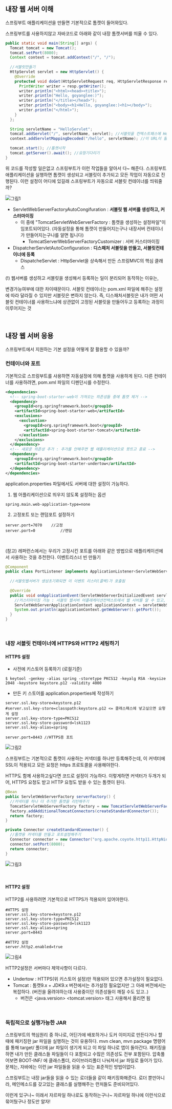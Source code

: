 ## 내장 웹 서버 이해

스프링부트 애플리케이션을 만들면 기본적으로 톰캣이 들어와있다. 

스프링부트를 사용하지않고 자바코드로 아래와 같이 내장 톰캣서버를 띄울 수 있다. 

```java
public static void main(String[] args) {
  Tomcat tomcat = new Tomcat(); 
  tomcat.setPort(8080);
  Context context = tomcat.addContext("/", "/");
  
  //서블릿만들기
  HttpServlet servlet = new HttpServlet() {
    @Override
    protected void doGet(HttpServletRequest req, HttpServletResponse resp) throws ServletException, IOException {
      PrintWriter writer = resp.getWriter(); 
      writer.println("<html><head><title>");
      writer.println("Hello, goyanglee:)"); 
      writer.println("</title></head>");
      writer.println("<body><h1>Hello, goyanglee:)<h1></body>");
      writer.println("</html>");
    }
  };
  
  String servletName = "HelloServlet"; 
  tomcat.addServlet("/", servletName, servlet); //서블릿을 컨텍스트패스에 HelloServlet이름으로 추가
  context.addServletMappingDecoded("/hello", servletName); //이 URL이 들어오면 이 서블릿을 주겠다
  
  tomcat.start(); //톰캣시작
  tomcat.getServer().await(); //요청기다리기
}
```

위 코드를 작성할 일은없고 스프링부트가 이런 작업들을 알아서 다~ 해준다. 스프링부트 애플리케이션을 실행하면 톰캣이 생성되고 서블릿이 추가되고 모든 작업이 자동으로 진행된다. 이런 설정이 어디에 있길래 스프링부트가 자동으로 서블릿 컨테이너를 띄워줄까?

![그림1](https://github.com/goyanglee/spring_boot_concept_application/blob/main/3_%EC%8A%A4%ED%94%84%EB%A7%81_%EB%B6%80%ED%8A%B8_%EC%9B%90%EB%A6%AC/img/1.png)

- ServletWebServerFactoryAutoCongifuration : **서블릿 웹 서버를 생성하고, 커스터마이징**
  - 이 중에 "TomcatServletWebServerFactory : 톰캣을 생성하는 설정파일"이 임포트되어있다. (자동설정을 통해 톰캣이 만들어지는구나 내장서버 컨테이너가 만들어지는구나를 알면 됩니다)
    - TomcatServerWebServerFactoryCustomizer : 서버 커스터마이징
- DispatcherServletAutoConfiguration : **디스패처 서블릿을 만들고, 서블릿컨테이너에 등록**
  - DispatcheServlet : HttpServlet을 상속해서 만든 스프링MVC의 핵심 클래스

(!) 웹서버를 생성하고 서블릿을 생성해서 등록하는 일이 분리되어 동작하는 이유는, 

변경가능여부에 대한 차이때문이다. 서블릿 컨테이너는 pom.xml 파일에 해주는 설정에 따라 달라질 수 있지만 서블릿은 변하지 않는다. 즉, 디스패처서블릿은 내가 어떤 서블릿 컨테이너를 사용하느냐에 상관없이 고정된 서블릿을 만들어두고 등록하는 과정이 이루어지는 것

<br/>

## 내장 웹 서버 응용

스프링부트에서 지원하는 기본 설정을 어떻게 잘 활용할 수 있을까? 

### 컨테이너와 포트

기본적으로 스프링부트를 사용하면 자동설정에 의해 톰캣을 사용하게 된다. 다른 컨테이너를 사용하려면, pom.xml 파일의 디펜던시를 수정한다. 

```xml
<dependencies>
  <!-- spring-boot-starter-web이 가져오는 의존성들 중에 톰캣 제거 -->
  <dependency>
    <groupId>org.springframework.boot</groupId>
    <artifactId>spring-boot-starter-web</artifactId>
    <exclusions>
      <exclustion>
        <groupId>org.springframework.boot</groupId>
        <artifactId>spring-boot-starter-tomcat</artifactId>
      </exclustion>
    </exclusions>
  </dependency>
  <!-- 새로운 의존성 추가 : 추가를 안해주면 웹 애플리케이션으로 못뜨고 종료 -->
  <dependency>
  	<groupId>org.springframework.boot</groupId>
  	<artifactId>spring-boot-starter-undertow</artifactId>
  </dependency>
</dependencies>
```

application.properties 파일에서도 서버에 대한 설정이 가능하다. 

1) 웹 어플리케이션으로 띄우지 않도록 설정하는 옵션

```properties
spring.main.web-application-type=none
```

2) 고정포트 또는 랜덤포트 설정하기

```properties
server.port=7070	//고정
server.port=0			//랜덤
```

<br/>

(참고) 레퍼런스에서는 우리가 고정시킨 포트를 아래와 같은 방법으로 애플리케이션에서 사용하는 것을 추천한다. 이벤트리스너 빈 만들기

```java
@Component
public class PortListener implements ApplicationListener<ServletWebServerInitializedEvent> {
  
  //서블릿웹서버가 생성초기화되면 이 이벤트 리스터(콜백)가 호출됨
  
  @Override
  public void onApplicationEvent(ServletWebServerInitializedEvent servletWebServerInitializedEvent) {
    //커스터마이징 가능 : 서블릿 웹서버 어플래케이션컨텍스트에서 웹 서버를 알 수 있고, 포트도 알 수 있음
    ServletWebServerApplicationContext applicationContext = servletWebServerInitializedEvent.getApplicationContext(); 
    System.out.println(applicationContext.getWebServer().getPort()); 
  }
}
```

<br/>

### 내장 서블릿 컨테이너에 HTTPS와 HTTP2 세팅하기

#### HTTPS 설정

- 사전에 키스토어 등록하기 (로컬기준)

```
$ keytool -genkey -alias spring -storetype PKCS12 -keyalg RSA -keysize 2048 -keystore keystore.p12 -validity 4000 
```

- 만든 키 스토어를 application.properties에 작성하기

```properties
server.ssl.key-store=keystore.p12
#server.ssl.key-store=classpath:keystore.p12 <= 클래스패스에 넣고싶으면 요렇게 설정
server.ssl.key-store-type=PKCS12
server.ssl.key-store-password=lsk1123
server.ssl.key-alias=spring

server.port=8443 //HTTPS용 포트
```

![그림2](https://github.com/goyanglee/spring_boot_concept_application/blob/main/3_%EC%8A%A4%ED%94%84%EB%A7%81_%EB%B6%80%ED%8A%B8_%EC%9B%90%EB%A6%AC/img/4.png)

스프링부트는 기본적으로 톰캣이 사용하는 커넥터를 하나만 등록해주는데, 이 커넥터에 SSL이 적용되고 모든 요청은 https 프로토콜을 사용해야한다. 

HTTP도 함께 사용하고싶다면 코드로 설정이 가능하다. 이렇게하면 커넥터가 두개가 되어, HTTPS 요청도 받고 HTTP 요청도 받을 수 있는 톰캣이 된다. 

```java
@Bean
public ServletWebServerFactory serverFactory() {
  //커넥터를 하나 더 추가한 톰캣을 리턴해주기
  TomcatServletWebServerFactory factory = new TomcatServletWebServerFactory(); 
  factory.addAdditionalTomcatConnectors(createStandardConnector()); 
  return factory; 
}

private Connector createStandardConnector() {
  //톰캣용 커넥터를 만들고 포트설정해주기
  Connector connector = new Connector("org.apache.coyote.http11.HttpNioProtocol"); 
  connector.setPort(8080); 
  return connector; 
}
```
![그림3](https://github.com/goyanglee/spring_boot_concept_application/blob/main/3_%EC%8A%A4%ED%94%84%EB%A7%81_%EB%B6%80%ED%8A%B8_%EC%9B%90%EB%A6%AC/img/5.png)

<br/>

#### HTTP2 설정

HTTP2를 사용하려면 기본적으로 HTTPS가 적용되어 있어야한다. 

```properties
#HTTPS 설정
server.ssl.key-store=keystore.p12
server.ssl.key-store-type=PKCS12
server.ssl.key-store-password=lsk1123
server.ssl.key-alias=spring
server.port=8443

#HTTP2 설정
server.http2.enabled=true
```
![그림4](https://github.com/goyanglee/spring_boot_concept_application/blob/main/3_%EC%8A%A4%ED%94%84%EB%A7%81_%EB%B6%80%ED%8A%B8_%EC%9B%90%EB%A6%AC/img/6.png)

HTTP2설정은 서버마다 제약사항이 다르다. 

- Undertow : HTTPS(위 키스토어 설정)만 적용되어 있으면 추가설정이 필요없다. 
- Tomcat : 톰캣9.x + JDK9.x 버전에서는 추가설정 필요없지만 그 아래 버전에서는 복잡하다. (버전을 올려야하는데 사용중이던 의존성들이 깨질 수도 있고..)
  - 버전은 <java.version> <tomcat.version> 태그 사용해서 올리면 됨

<br/>

### 독립적으로 실행가능한 JAR

스프링부트의 핵심원리 중 하나로, 어딘가에 배포하거나 도커 이미지로 만든다거나 할 때에 패키징한 jar 파일을 실행하는 것이 유용하다. mvn clean, mvn package 명령어를 통해 target/ 폴더에 jar 파일이 생기게 되고 이 파일 하나로 앱이 돌아간다. 패키징을 하면 내가 만든 클래스들 파일들이 다 포함되고 수많은 의존성도 전부 포함된다. 압축풀어보면 BOOT-INF/ 에 클래스폴더, 라이브러리폴더 나눠져서 jar 파일로 들어가 있다. 문제는, 자바에는 이런 jar 파일들을 읽을 수 있는 표준적인 방법이없다. 

스프링부트는 내장 jar들을 읽을 수 있는 로더들을 같이 패키징화해준다. 로더 뿐만아니라, 메인메소드를 갖고있는 클래스를 실행해주는 런처들도 준비되어있다.

이런게 있구나~ 이래서 자르파일 하나로도 동작하는구나~ 자르파일 하나에 이런식으로 묶어뒀구나 정도만 알자! 

